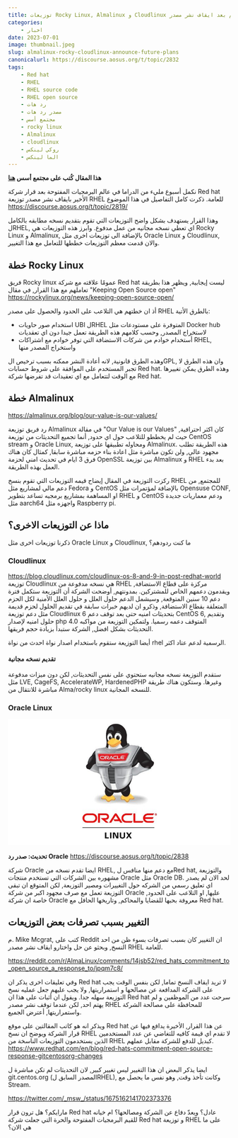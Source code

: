 ```yaml
---
title: توزيعات Rocky Linux, Almalinux و Cloudlinux يكشفون خططهم بعد ايقاف نشر مصدر RHEL
categories: 
    - اخبار
date: 2023-07-01
image: thumbnail.jpeg
slug: almalinux-rocky-cloudlinux-announce-future-plans
canonicalurl: https://discourse.aosus.org/t/topic/2832
tags:
    - Red hat
    - RHEL
    - RHEL source code
    - RHEL open source
    - رد هات
    - مصدر رد هات
    - مجتمع أسس
    - rocky linux
    - Almalinux
    - cloudlinux
    - روكي لينكس
    - الما لينكس
---
```


**هذا المقال كُتب على مجتمع أسس [هنا](https://discourse.aosus.org/t/topic/2832)**

نكمل أسبوع مليء من الدراما في عالم البرمجيات المفتوحة بعد قرار شركة Red hat الأخير بايقاف نشر مصدر توزيعة RHEL للعامة.
ذكرت كامل التفاصيل في هذا الموضوع
https://discourse.aosus.org/t/topic/2819/

وهذا القرار يستهدف بشكل واضح التوزيعات التي تقوم بتقديم نسخه مطابقه بالكامل لRHEL, اي تعطي نسخه مجانيه من عمل مدفوع.
وابرز هذه التوزيعات هي Rocky Linux و Almalinux, بالإضافة الى توزيعات اخرى مثل Oracle Linux و Cloudlinux, والان قدمت معظم التوزيعات خططها للتعامل مع هذا التغيير.

## خطة Rocky Linux
فريق Rocky linux عمومًا علاقته مع شركة Red hat ليست إيجابية, ويظهر هذا بطريقة تعاملهم مع هذا القرار, في مقال "Keeping Open Source open"
https://rockylinux.org/news/keeping-open-source-open/

أذ ان خطتهم هي التلاعب على الحدود والحصول على مصدر RHEL بالطرق الأتية:

- استخدام صور حاويات UBI لRHEL المتوفرة على مستودعات مثل Docker hub لاستخراج المصدر, وحسب كلامهم هذه الطريقة تعمل جيدا دون اي تعقديات
- أستخدام خوادم من شركات الاستضافة التي توفر خوادم مع اشتراكات RHEL, واستخراج المصدر منها

وهذه الطرق قانونية, لانه أعادة النشر ممكنه بسبب ترخيص الGPL, وان هذه الطرق لا تجبر المستخدم على الموافقة على شروط حسابات Red hat. 
وهذه الطرق يمكن تغييرها مع الوقت لتتعامل مع اي تعقيدات قد تفرضها شركة Red hat.

## خطة Almalinux
https://almalinux.org/blog/our-value-is-our-values/

رد فريق توزيعة Almalinux في مقالة "Our Value is our Values" كان اكثر احترافية, حيث لم يخططو للتلاعب حول اي حدود, أنما تجميع التحديثات من توزيعة CentOS stream و Oracle Linux, ومحاوله تطبيقها على توزيعة Almalinux.
هذه الطريقة تطلب مجهود عالي, ولن تكون مباشرة مثل اعادة بناء حزمه مباشرة سابقا, كمثال كان هناك فرق 3 ايام في تحديث امني لحزمة OpenSSL بين توزيعة Almalinux و RHEL بعد بدء العمل بهذه الطريقة.

ركزت التوزيعة في  المقال إيضاح قيمه التوزيعات التي تقوم بنسخ RHEL للمجتمع, من دعم مالي لمشاريع مثل Fedora  و CentOS بالإضافة لمؤتمرات مثل Opensuse CONF, او المساهمة بمشاريع برمجيه تساعد بتطوير RHEL و CentOS ودعم معماريات جديدة مثل aarch64 واجهزه مثل Raspberry pi.

## ماذا عن التوزيعات الاخرى؟
ذكرنا توزيعات اخرى مثل Oracle Linux و Cloudlinux, ما كنت ردودهم؟

### Cloudlinux
https://blog.cloudlinux.com/cloudlinux-os-8-and-9-in-post-redhat-world
توزيعة Cloudlinux هي نسخه مدفوعة من RHEL مركزة على قطاع الاستضافة, ويقدمون دعمهم الخاص للمشتركين.
بمدونتهم, أوضحت الشركة أن التوزيعة ستكمل فترة دعم 10 سنين المتوقعة, وسيشمل الدعم حلول العلل و حلول العلل الأمنية لكل الحزم المتعلقة بقطاع الاستضافة, وذكرو ان لديهم خبرات سابقة في تقديم الحلول لحزم قديمة مثل دعم توزيعة Cloudlinux 6 بتحديثات امنيه حتى بعد توقف دعم CentOS 6, وتقديم حلول امنيه لإصدار php 4.0 المتوقف دعمه رسميا.
ولتمكين التوزيعة من مواكبه التحديثات بشكل افضل, الشركة ستبدأ بزيادة حجم فريقها.

أيضا التوزيعة ستقوم باستخدام اصدار نواة احدث من نواة rhel الرسمية لدعم عتاد اكثر.

#### تقديم نسخه مجانية
ستقدم التوزيعة نسخه مجانيه ستحتوي على نفس التحديثات, لكن دون ميزات مدفوعة مثل LVE, CageFS, AccelerateWP, HardenedPHP وغيرها.
وستكون هناك طريقة مباشرة للانتقال من Alma/rocky linux للنسخه المجانية.

### Oracle Linux
![image|690x388](oracle.jpeg)

**تحديث: صدر رد Oracle**
https://discourse.aosus.org/t/topic/2838

شركة Oracle ايضا تقدم نسخه من RHEL, مع دعم منها منافس لRed hat, والتوزيعة مشهوره بين الشركات التي تستخدم منتجات Oracle مثل Oracle DB.
لحد الان لم يصدر اي تعليق رسمي من الشركه حول التغييرات ومصير التوزيعة, لكن المتوقع ان تبقى التوزيعة تعمل مع صرف مجهود اكبر من شركة Oracle عليها, او التلاعب على الحدود, خاصة ان شركة Oracle معروفة بحبها للقضايا والمحاكم, وتاريخها الحافل مع Red hat.

## التغيير بسبب تصرفات بعض التوزيعات
 م. Mike Mcgrat, كتب على Reddit ان التغيير كان بسبب تصرفات بسوء ظن من احد النسخ, وبحثو عن حل واختارو ايقاف نشر مصدر RHEL للعامة.

https://reddit.com/r/AlmaLinux/comments/14jsb52/red_hats_commitment_to_open_source_a_response_to/jpqm7c8/

وفي تعليقات اخرى يذكر ان Red hat لا تريد ايقاف النسخ تماما, لكن بنفس الوقت يجب على الشركة المدافعة عن مصالحها و استمراريتها, ولا يجب عليهم جعل عمليه نسخ التوزيعة سهله جدا.
ويقول ان أثبات على هذا ان Red hat سرحت عدد من الموظفين و لم يهتم احد, لكن عندما توقف نشر مصدر RHEL للمحافظة على مصالحة الشركة واستمراريتها, أعترض الجميع.

ويذكر انه هو كاتب المقالتين على موقع Red hat عن هذا القرار, الأخيرة يدافع فيها عن قرار الشركة ويوضح ان نسخ RHEL لا تقدم اي قيمة كافيه للتغاضي عن عدد المستخدمين الذين يستخدمون التوزيعات الناسخة من RHEL كبديل للدفع للشركة مقابل عملهم.
https://www.redhat.com/en/blog/red-hats-commitment-open-source-response-gitcentosorg-changes

ايضا يذكر البعض ان هذا التغيير ليس تغيير كبير, لان التحديثات لم تكن مباشرة ل git.centos.org (المصدر السابق لRHEL), وكانت تأخذ وقت, وهو نفس ما يحصل مع Stream.

https://twitter.com/_msw_/status/1675162141702373376

مارايكم؟ هل ترون قرار Red hat عادل؟ ويعدّ دفاع عن الشركة ومصالحها؟ ام خيانه للقيم البرمجيات المفتوحة والحرة التي جعلت شركة Red hat و توزيعة RHEL على ما هي الان؟

